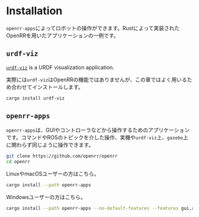 # Installation

`openrr-apps`によってロボットの操作ができます。Rustによって実装されたOpenRRを用いたアプリケーションの一例です。

## `urdf-viz`

[`urdf-viz`](https://github.com/openrr/urdf-viz.git) is a URDF visualization application.

実際には`urdf-viz`はOpenRRの機能ではありませんが、この章ではよく用いるため合わせてインストールします。

```bash
cargo install urdf-viz
```

## `openrr-apps`

`openrr-apps`は、GUIやコントローラなどから操作するためのアプリケーションです。コマンドやROSのトピックを介した操作、実機や`urdf-viz`上、`gazebo`上に関わらず同じように操作できます。

```bash
git clone https://github.com/openrr/openrr
cd openrr
```

LinuxやmacOSユーザーの方はこちら。

```bash
cargo install --path openrr-apps
```

Windowsユーザーの方はこちら。

```bash
cargo install --path openrr-apps --no-default-features --features gui,assimp
```
